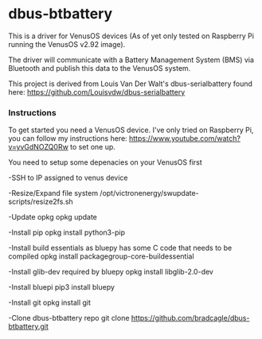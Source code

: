 # dbus-btbattery
This is a driver for VenusOS devices (As of yet only tested on Raspberry Pi running the VenusOS v2.92 image). 

The driver will communicate with a Battery Management System (BMS) via Bluetooth and publish this data to the VenusOS system. 

This project is derived from Louis Van Der Walt's dbus-serialbattery found here: https://github.com/Louisvdw/dbus-serialbattery

### Instructions
To get started you need a VenusOS device. I've only tried on Raspberry Pi, you can follow my instructions here: https://www.youtube.com/watch?v=yvGdNOZQ0Rw
to set one up.


You need to setup some depenacies on your VenusOS first

-SSH to IP assigned to venus device

-Resize/Expand file system
/opt/victronenergy/swupdate-scripts/resize2fs.sh

-Update opkg
opkg update

-Install pip
opkg install python3-pip

-Install build essentials as bluepy has some C code that needs to be compiled 
opkg install packagegroup-core-buildessential

-Install glib-dev required by bluepy
opkg install libglib-2.0-dev

-Install bluepi
pip3 install bluepy

-Install git
opkg install git

-Clone dbus-btbattery repo
git clone https://github.com/bradcagle/dbus-btbattery.git


